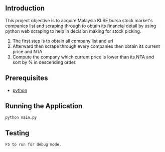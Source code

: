 ## Introduction

This project objective is to acquire Malaysia KLSE bursa stock market's companies list and scraping through to obtain its financial detail by using python web scraping to help in decision making for stock picking.

1. The first step is to obtain all company list and url
2. Afterward then scrape through every companies then obtain its current price and NTA 
3. Compute the company which current price is lower than its NTA and sort by % in descending order.

## Prerequisites

* [python](https://www.python.org/downloads/)

## Running the Application

    python main.py
    
## Testing

    F5 to run for debug mode.